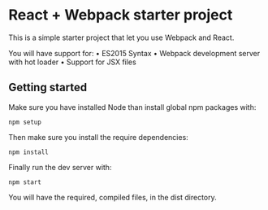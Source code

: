 # React + Webpack starter project

This is a simple starter project that let you use Webpack and React.

You will have support for:
• ES2015 Syntax
• Webpack development server with hot loader
• Support for JSX files

## Getting started

Make sure you have installed Node than install global npm packages with:

```
npm setup
```

Then make sure you install the require dependencies:

```
npm install
```

Finally run the dev server with:

```
npm start
```

You will have the required, compiled files, in the dist directory.
